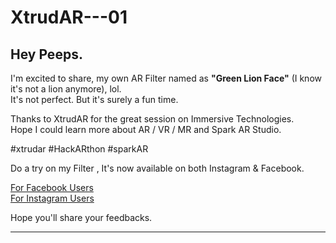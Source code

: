 # XtrudAR---01

## Hey Peeps.

I'm excited to share, my own AR Filter named as **"Green Lion Face"** (I know it's not a lion anymore), lol. <br/>
It's not perfect. But it's surely a fun time.

Thanks to XtrudAR for the great session on Immersive Technologies. <br/>
Hope I could learn more about AR / VR / MR and Spark AR Studio.

#xtrudar #HackARthon #sparkAR

Do a try on my Filter , It's now available on both Instagram & Facebook.

[For Facebook Users](https://www.facebook.com/fbcameraeffects/tryit/726481568349585/) <br/>
[For Instagram Users](https://www.instagram.com/ar/726481568349585/)

Hope you'll share your feedbacks.

---
